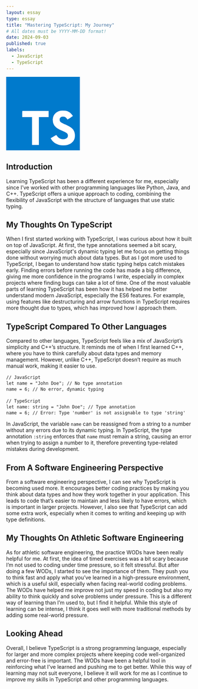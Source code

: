 ```yaml
---
layout: essay
type: essay
title: "Mastering TypeScript: My Journey"
# All dates must be YYYY-MM-DD format!
date: 2024-09-03
published: true
labels:
  - JavaScript
  - TypeScript
---
```


<img width="200px" class="rounded float-start pe-4" src="../img/ts_logo.png">

## Introduction

Learning TypeScript has been a different experience for me, especially since I’ve worked with other programming languages like Python, Java, and C++. TypeScript offers a unique approach to coding, combining the flexibility of JavaScript with the structure of languages that use static typing.

## My Thoughts On TypeScript

When I first started working with TypeScript, I was curious about how it built on top of JavaScript. At first, the type annotations seemed a bit scary, especially since JavaScript's dynamic typing let me focus on getting things done without worrying much about data types. But as I got more used to TypeScript, I began to understand how static typing helps catch mistakes early. Finding errors before running the code has made a big difference, giving me more confidence in the programs I write, especially in complex projects where finding bugs can take a lot of time. 
One of the most valuable parts of learning TypeScript has been how it has helped me better understand modern JavaScript, especially the ES6 features. For example, using features like destructuring and arrow functions in TypeScript requires more thought due to types, which has improved how I approach them.

## TypeScript Compared To Other Languages

Compared to other languages, TypeScript feels like a mix of JavaScript’s simplicity and C++’s structure. It reminds me of when I first learned C++, where you have to think carefully about data types and memory management. However, unlike C++, TypeScript doesn’t require as much manual work, making it easier to use. 

```
// JavaScript
let name = "John Doe"; // No type annotation
name = 6; // No error, dynamic typing

// TypeScript
let name: string = "John Doe"; // Type annotation
name = 6; // Error: Type 'number' is not assignable to type 'string'
```

In JavaScript, the variable `name` can be reassigned from a string to a number without any errors due to its dynamic typing. In TypeScript, the type annotation `:string` enforces that `name` must remain a string, causing an error when trying to assign a number to it, therefore preventing type-related mistakes during development.

## From A Software Engineering Perspective

From a software engineering perspective, I can see why TypeScript is becoming used more. It encourages better coding practices by making you think about data types and how they work together in your application. This leads to code that’s easier to maintain and less likely to have errors, which is important in larger projects. However, I also see that TypeScript can add some extra work, especially when it comes to writing and keeping up with type definitions. 

## My Thoughts On Athletic Software Engineering

As for athletic software engineering, the practice WODs have been really helpful for me. At first, the idea of timed exercises was a bit scary because I’m not used to coding under time pressure, so it felt stressful. But after doing a few WODs, I started to see the importance of them. They push you to think fast and apply what you’ve learned in a high-pressure environment, which is a useful skill, especially when facing real-world coding problems.
The WODs have helped me improve not just my speed in coding but also my ability to think quickly and solve problems under pressure. This is a different way of learning than I’m used to, but I find it helpful. While this style of learning can be intense, I think it goes well with more traditional methods by adding some real-world pressure.

## Looking Ahead

Overall, I believe TypeScript is a strong programming language, especially for larger and more complex projects where keeping code well-organized and error-free is important. The WODs have been a helpful tool in reinforcing what I’ve learned and pushing me to get better. While this way of learning may not suit everyone, I believe it will work for me as I continue to improve my skills in TypeScript and other programming languages.

